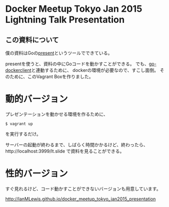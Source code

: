 #  Docker Meetup Tokyo Jan 2015 Lightning Talk Presentation

## この資料について

僕の資料はGoの[present](https://godoc.org/golang.org/x/tools/cmd/present)というツールでできている。

presentを使うと、資料の中にGoコードを動かすことができる。 
でも、[go-dockerclient](https://github.com/fsouza/go-dockerclient/)と連動するために、
dockerの環境が必要なので、すこし面倒。 そのために、このVagrant Boxを作りました。

# 動的バージョン

プレゼンテーションを動かせる環境を作るために、

    $ vagrant up

を実行するだけ。

サーバーの起動が終わるまで、しばらく時間かかるけど、終わったら、
http://localhost:3999/lt.slide で資料を見ることができる。

# 性的バージョン

すぐ見れるけど、コード動かすことができないバージョンも用意しています。

http://IanMLewis.github.io/docker_meetup_tokyo_jan2015_presentation
